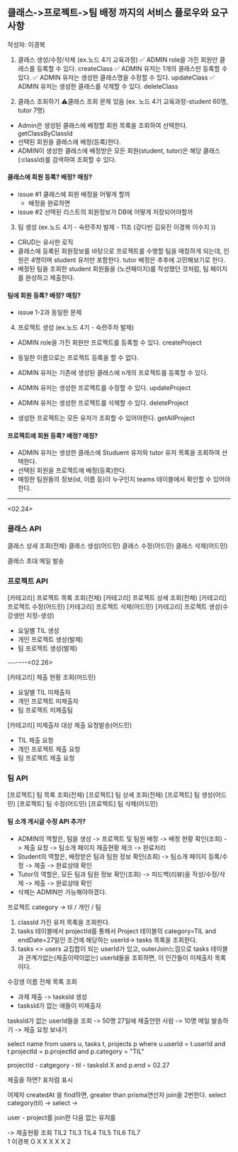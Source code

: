 ## 클래스->프로젝트->팀 배정 까지의 서비스 플로우와 요구사항

작성자: 이경복

1. 클래스 생성/수정/삭제 (ex.노드 4기 교육과정)
   ✅ ADMIN role을 가진 회원만 클래스를 등록할 수 있다. createClass
   ✅ ADMIN 유저는 1개의 클래스만 등록할 수 있다.
   ✅ ADMIN 유저는 생성한 클래스명을 수정할 수 있다. updateClass
   ✅ ADMIN 유저는 생성한 클래스를 삭제할 수 있다. deleteClass

2. 클래스 조회하기
   ⚠️클래스 조회 문제 있음 (ex. 노드 4기 교육과정-student 60명, tutor 7명)

- Admin은 생성된 클래스에 배정할 회원 목록을 조회하여 선택한다. getClassByClassId
- 선택된 회원을 클래스에 배정(등록)한다.
- ADMIN이 생성한 클래스에 배정받은 모든 회원(student, tutor)은 해당 클래스(:classId)를 검색하여 조회할 수 있다.

#### 클래스에 회원 등록? 배정? 매칭?

- issue #1 클래스에 회원 배정을 어떻게 할까
  - 배정을 완료하면
- issue #2 선택된 리스트의 회원정보가 DB에 어떻게 저장되어야할까

3. 팀 생성 (ex.노드 4기 - 숙련주차 발제 - 11조 (강다빈 김유진 이경복 이수지 ))

- CRUD는 유사한 로직
- 클레스에 등록된 회원정보를 바탕으로 프로젝트를 수행할 팀을 매칭하게 되는데, 인원은 4명이며 student 유저만 포함한다. tutor 배정은 추후에 고민해보기로 한다.
- 배정된 팀을 조회한 student 회원들을 (노션페이지)를 작성했던 것처럼, 팀 페이지를 완성하고 제출한다.

#### 팀에 회원 등록? 배정? 매칭?

- issue 1-2과 동일한 문제

4. 프로젝트 생성 (ex.노드 4기 - 숙련주차 발제)

- ADMIN role을 가진 회원만 프로젝트를 등록할 수 있다. createProject
- 동일한 이름으로는 프로젝트 등록을 할 수 없다.
- ADMIN 유저는 기존에 생성된 클래스에 n개의 프로젝트를 등록할 수 있다.
- ADMIN 유저는 생성한 프로젝트를 수정할 수 있다. updateProject
- ADMIN 유저는 생성한 프로젝트를 삭제할 수 있다. deleteProject

- 생성한 프로젝트는 모든 유저가 조회할 수 있어야한다. getAllProject

#### 프로젝트에 회원 등록? 배정? 매칭?

- ADMIN 유저는 생성한 클래스에 Studuent 유저와 tutor 유저 목록을 조회하여 선택한다.
- 선택된 회원을 프로젝트에 배정(등록)한다.
- 매칭한 팀원들의 정보(id, 이름 등)이 누구인지 teams 테이블에서 확인할 수 있어야한다.

---

<02.24>

### 클래스 API

클래스 상세 조회(전체)
클래스 생성(어드민)
클래스 수정(어드민)
클래스 삭제(어드민)

클래스 초대 메일 발송

### 프로젝트 API

[카테고리] 프로젝트 목록 조회(전체)
[카테고리] 프로젝트 상세 조회(전체)
[카테고리] 프로젝트 수정(어드민)
[카테고리] 프로젝트 삭제(어드민)
[카테고리] 프로젝트 생성(수강생만 지정-생성)

- 요일별 TIL 생성
- 개인 프로젝트 생성(발제)
- 팀 프로젝트 생성(발제)

-------<02.26>

[카테고리] 제출 현황 조회(어드민)

- 요일별 TIL 미제출자
- 개인 프로젝트 미제출자
- 팀 프로젝트 미제출팀

[카테고리] 미제출자 대상 제출 요청발송(어드민)

- TIL 제출 요청
- 개인 프로젝트 제출 요청
- 팀 프로젝트 제출 요청

### 팀 API

[프로젝트] 팀 목록 조회(전체)
[프로젝트] 팀 상세 조회(전체)
[프로젝트] 팀 생성(어드민)
[프로젝트] 팀 수정(어드민)
[프로젝트] 팀 삭제(어드민)

#### 팀 소개 게시글 수정 API 추가?

- ADMIN의 역할은, 팀을 생성 -> 프로젝트 및 팀원 배정 -> 배정 현황 확인(조회) -> 제출 요청 -> 팀소개 페이지 제출현황 체크 -> 완료처리
- Student의 역할은, 배정받은 팀과 팀원 정보 확인(조회) -> 팀소개 페이지 등록/수정 -> 제출 -> 완료상태 확인
- Tutor의 역할은, 모든 팀과 팀원 정보 확인(조회) -> 피드백(리뷰)을 작성/수정/삭제 -> 제출 -> 완료상태 확인
- 삭제는 ADMIN만 가능해야하겠다.

프로젝트 category -> til / 개인 / 팀

1. classId 가진 유저 목록을 조회한다.
2. tasks 테이블에서 projectId를 통해서 Project 테이블의 category=TIL and endDate=27일인 조건에 해당하는 userId-> tasks 목록을 조회한다.
3. tasks <> users 교집합이 되는 userId가 있고, outerJoin느낌으로 tasks 테이블과 관계가없는(제출이력이없는) userId들을 조회하면, 이 인간들이 미제출자 목록이다.

수강생 이름 전체 목록 조회

- 과제 제출 -> tasksId 생성
- tasksId가 없는 애들이 미제출자

tasksId가 없는 userId들을 조회 -> 50명
27일에 제출안한 사람 -> 10명
메일 발송하기 -> 제출 요청 보내기

select name from users u, tasks t, projects p
where u.userId = t.userId
and t.projectId = p.projectId
and p.category = "TIL"

projectId - catgegory - til - tasksId X and p.end = 02.27

제출을 하면? 표처럼 표시

어제자 createdAt 을 find하면, greater than prisma연산자
join을 2번한다. select category(til) -> select ->

user - project를 join한 다음 없는 유저를

-> 제출현황 조회
TIL2 TIL3 TIL4 TIL5 TIL6 TIL7  
 1 이경복 O X X X X X
2
